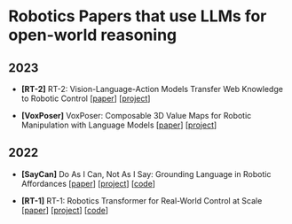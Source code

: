 # Robotics Papers that use LLMs for open-world reasoning

## 2023

- **[RT-2]** RT-2: Vision-Language-Action Models Transfer Web Knowledge to Robotic Control
[[paper](https://robotics-transformer2.github.io/assets/rt2.pdf)] [[project](https://robotics-transformer2.github.io/)]

- **[VoxPoser]** VoxPoser: Composable 3D Value Maps for Robotic Manipulation with Language Models
[[paper](https://arxiv.org/pdf/2307.05973.pdf)] [[project](https://voxposer.github.io/)]

## 2022

- **[SayCan]** Do As I Can, Not As I Say: Grounding Language in Robotic Affordances
[[paper](https://say-can.github.io/assets/palm_saycan.pdf)] [[project](https://say-can.github.io/)] [[code](https://github.com/google-research/google-research/tree/master/saycan)] 

- **[RT-1]** RT-1: Robotics Transformer for Real-World Control at Scale
[[paper](https://robotics-transformer1.github.io/assets/rt1.pdf)] [[project](https://robotics-transformer1.github.io/)] [[code](https://github.com/google-research/robotics_transformer)] 

